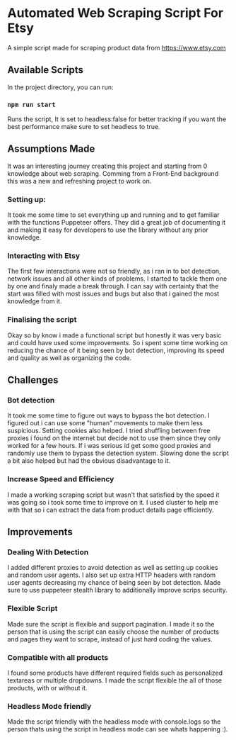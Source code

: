 # Automated Web Scraping Script For Etsy

A simple script made for scraping product data from https://www.etsy.com

## Available Scripts

In the project directory, you can run:

### `npm run start`

Runs the script, It is set to headless:false for better tracking if you want
the best performance make sure to set headless to true.

## Assumptions Made

It was an interesting journey creating this project and starting from 0 knowledge about web scraping. Comming from a
Front-End background this was a new and refreshing project to work on.

### Setting up:

It took me some time to set everything up and running and to get familiar with the functions Puppeteer offers. They
did a great job of documenting it and making it easy for developers to use the library without any prior knowledge.

### Interacting with Etsy

The first few interactions were not so friendly, as i ran in to bot detection, network issues and all other kinds of
problems.
I started to tackle them one by one and finaly made a break through. I can say with certainty that the start was filled
with most issues and bugs
but also that i gained the most knowledge from it.

### Finalising the script

Okay so by know i made a functional script but honestly it was very basic and could have used some improvements. So i
spent
some time working on reducing the chance of it being seen by bot detection, improving its speed and quality as well as
organizing the
code.

## Challenges

### Bot detection

It took me some time to figure out ways to bypass the bot detection. I figured out i can use some "human" movements
to make them less suspicious. Setting cookies also helped. I tried shuffling between free proxies i found on the
internet
but decide not to use them since they only worked for a few hours. If i was serious id get some good proxies and
randomly use them to bypass the
detection system. Slowing done the script a bit also helped but had the obvious disadvantage to it.

### Increase Speed and Efficiency

I made a working scraping script but wasn't that satisfied by the speed it was going so i took some time
to improve on it. I used cluster to help me with that so i can extract the data from product details page efficiently.

## Improvements

### Dealing With Detection

I added different proxies to avoid detection as well as setting up cookies and
random user agents. I also set up extra HTTP headers with random user agents decreasing my chance
of being seen by bot detection. Made sure to use puppeteer stealth library to additionally improve scrips security.

### Flexible Script

Made sure the script is flexible and support pagination. I made it so the person that is using
the script can easily choose the number of products and pages they want to scrape, instead of just hard coding the values.


### Compatible with all products

I found some products have different required fields such as personalized textareas or 
multiple dropdowns. I made the script flexible the all of those products, with or without it.

### Headless Mode friendly

Made the script friendly with the headless mode with console.logs so the person thats
using the script in headless mode can see whats happening :).
